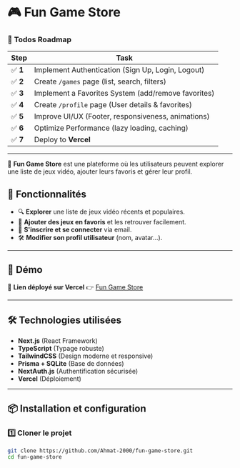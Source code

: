 # 🎮 Fun Game Store

### 🎯 **Todos Roadmap**
| Step | Task |
|------|------|
| ✅ **1** | Implement Authentication (Sign Up, Login, Logout) |
| ✅ **2** | Create `/games` page (list, search, filters) |
| ✅ **3** | Implement a Favorites System (add/remove favorites) |
| ✅ **4** | Create `/profile` page (User details & favorites) |
| ✅ **5** | Improve UI/UX (Footer, responsiveness, animations) |
| ✅ **6** | Optimize Performance (lazy loading, caching) |
| ✅ **7** | Deploy to **Vercel** |

---

🚀 **Fun Game Store** est une plateforme où les utilisateurs peuvent explorer une liste de jeux vidéo, ajouter leurs favoris et gérer leur profil.  

## 🌟 Fonctionnalités
- 🔍 **Explorer** une liste de jeux vidéo récents et populaires.
- 📌 **Ajouter des jeux en favoris** et les retrouver facilement.
- 🔑 **S'inscrire et se connecter** via email.
- 🛠️ **Modifier son profil utilisateur** (nom, avatar...).

---

## 🚀 Démo
🎯 **Lien déployé sur Vercel** 👉 [Fun Game Store](https://fun-game-store.vercel.app/)

---

## 🛠️ Technologies utilisées
- **Next.js** (React Framework)
- **TypeScript** (Typage robuste)
- **TailwindCSS** (Design moderne et responsive)
- **Prisma + SQLite** (Base de données)
- **NextAuth.js** (Authentification sécurisée)
- **Vercel** (Déploiement)

---

## 📦 Installation et configuration

### 1️⃣ **Cloner le projet**
```sh
git clone https://github.com/Ahmat-2000/fun-game-store.git
cd fun-game-store
